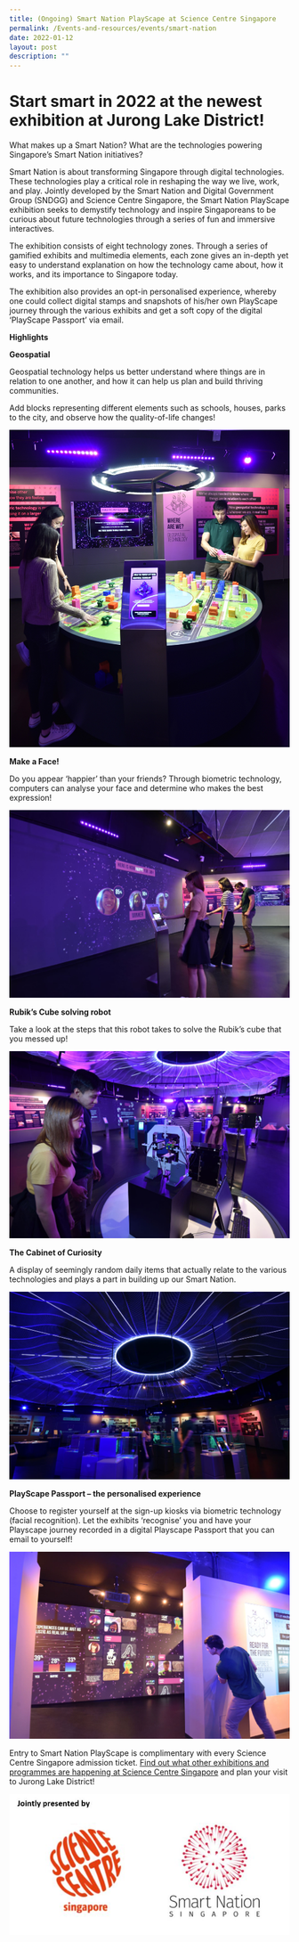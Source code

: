 ```yaml
---
title: (Ongoing) Smart Nation PlayScape at Science Centre Singapore
permalink: /Events-and-resources/events/smart-nation
date: 2022-01-12
layout: post
description: ""
---
```


# Start smart in 2022 at the newest exhibition at Jurong Lake District!

What makes up a Smart Nation? What are the technologies powering Singapore’s Smart Nation initiatives?

Smart Nation is about transforming Singapore through digital technologies. These technologies play a critical role in reshaping the way we live, work, and play. Jointly developed by the Smart Nation and Digital Government Group (SNDGG) and Science Centre Singapore, the Smart Nation PlayScape exhibition seeks to demystify technology and inspire Singaporeans to be curious about future technologies through a series of fun and immersive interactives.

The exhibition consists of eight technology zones. Through a series of gamified exhibits and multimedia elements, each zone gives an in-depth yet easy to understand explanation on how the technology came about, how it works, and its importance to Singapore today.

The exhibition also provides an opt-in personalised experience, whereby one could collect digital stamps and snapshots of his/her own PlayScape journey through the various exhibits and get a soft copy of the digital ‘PlayScape Passport’ via email.

**Highlights**

**Geospatial**

Geospatial technology helps us better understand where things are in relation to one another, and how it can help us plan and build thriving communities.

Add blocks representing different elements such as schools, houses, parks to the city, and observe how the quality-of-life changes!

![Alt text for image on Isomer site](/images/smartnation01.jpg)

**Make a Face!**

Do you appear ‘happier’ than your friends? Through biometric technology, computers can analyse your face and determine who makes the best expression!

![Alt text for image on Isomer site](/images/smartnation2m.jpg)

**Rubik’s Cube solving robot**

Take a look at the steps that this robot takes to solve the Rubik’s cube that you messed up!

![Alt text for image on Isomer site](/images/smartnation3m.jpg)

**The Cabinet of Curiosity**

A display of seemingly random daily items that actually relate to the various technologies and plays a part in building up our Smart Nation.

![Alt text for image on Isomer site](/images/smartnation04m.jpg)

**PlayScape Passport – the personalised experience**

Choose to register yourself at the sign-up kiosks via biometric technology (facial recognition). Let the exhibits ‘recognise’ you and have your Playscape journey recorded in a digital Playscape Passport that you can email to yourself!

![Alt text for image on Isomer site](/images/smartnation05m.jpg)

Entry to Smart Nation PlayScape is complimentary with every Science Centre Singapore admission ticket. [Find out what other exhibitions and programmes are happening at Science Centre Singapore](https://www.science.edu.sg/whats-on) and plan your visit to Jurong Lake District!

![Alt text for image on Isomer site](/images/smartnation06.jpg)